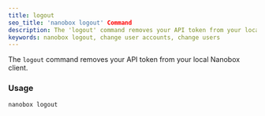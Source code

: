 ```yaml
---
title: logout
seo_title: 'nanobox logout' Command
description: The 'logout' command removes your API token from your local Nanobox client.
keywords: nanobox logout, change user accounts, change users
---
```


The `logout` command removes your API token from your local Nanobox client.

### Usage
```bash
nanobox logout
```
